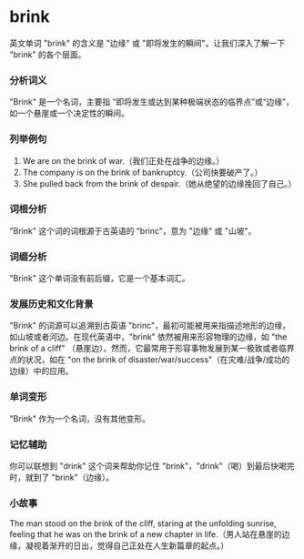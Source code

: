 # brink

英文单词 "brink" 的含义是 "边缘" 或 "即将发生的瞬间"。让我们深入了解一下 "brink" 的各个层面。

  

### 分析词义

  

"Brink" 是一个名词，主要指 “即将发生或达到某种极端状态的临界点”或“边缘”，如一个悬崖或一个决定性的瞬间。

  

### 列举例句

  

1.  We are on the brink of war.（我们正处在战争的边缘。）
2.  The company is on the brink of bankruptcy.（公司快要破产了。）
3.  She pulled back from the brink of despair.（她从绝望的边缘挽回了自己。）

  

### 词根分析

  

"Brink" 这个词的词根源于古英语的 "brinc"，意为 "边缘" 或 "山坡"。

  

### 词缀分析

  

"Brink" 这个单词没有前后缀，它是一个基本词汇。

  

### 发展历史和文化背景

  

"Brink" 的词源可以追溯到古英语 "brinc"，最初可能被用来指描述地形的边缘，如山坡或者河边。在现代英语中，"brink" 依然被用来形容物理的边缘，如 "the brink of a cliff" （悬崖边）。然而，它最常用于形容事物发展到某一极致或者临界点的状况，如在 "on the brink of disaster/war/success"（在灾难/战争/成功的边缘）中的应用。

  

### 单词变形

  

"Brink" 作为一个名词，没有其他变形。

  

### 记忆辅助

  

你可以联想到 "drink" 这个词来帮助你记住 "brink"，"drink"（喝）到最后快喝完时，就到了 "brink"（边缘）。

  

### 小故事

  

The man stood on the brink of the cliff, staring at the unfolding sunrise, feeling that he was on the brink of a new chapter in life.（男人站在悬崖的边缘，凝视着渐开的日出，觉得自己正处在人生新篇章的起点。）
